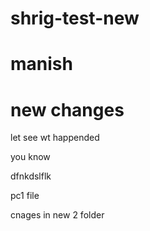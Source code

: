 # shrig-test-new
# manish
# new changes

let see wt happended

you know

dfnkdslflk

pc1 file

cnages in new 2 folder